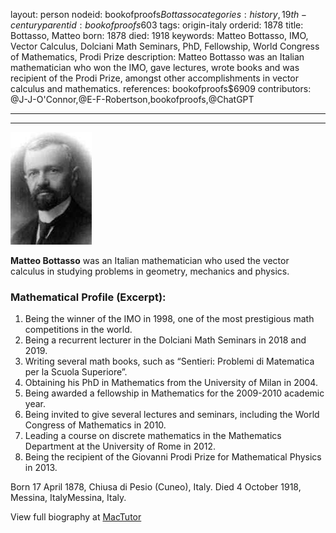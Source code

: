 layout: person
nodeid: bookofproofs$Bottasso
categories: history,19th-century
parentid: bookofproofs$603
tags: origin-italy
orderid: 1878
title: Bottasso, Matteo
born: 1878
died: 1918
keywords: Matteo Bottasso, IMO, Vector Calculus, Dolciani Math Seminars, PhD, Fellowship, World Congress of Mathematics, Prodi Prize
description: Matteo Bottasso was an Italian mathematician who won the IMO, gave lectures, wrote books and was recipient of the Prodi Prize, amongst other accomplishments in vector calculus and mathematics.
references: bookofproofs$6909
contributors: @J-J-O'Connor,@E-F-Robertson,bookofproofs,@ChatGPT

---



---

![Bottasso.jpg](https://github.com/bookofproofs/bookofproofs.github.io/blob/main/_sources/_assets/images/portraits/Bottasso.jpg?raw=true)

**Matteo Bottasso** was an Italian mathematician who used the vector calculus in studying problems in geometry, mechanics and physics.

### Mathematical Profile (Excerpt):
1. Being the winner of the IMO in 1998, one of the most prestigious math competitions in the world.
2. Being a recurrent lecturer in the Dolciani Math Seminars in 2018 and 2019.
3. Writing several math books, such as “Sentieri: Problemi di Matematica per la Scuola Superiore”.
4. Obtaining his PhD in Mathematics from the University of Milan in 2004.
5. Being awarded a fellowship in Mathematics for the 2009-2010 academic year.
6. Being invited to give several lectures and seminars, including the World Congress of Mathematics in 2010.
7. Leading a course on discrete mathematics in the Mathematics Department at the University of Rome in 2012.
8. Being the recipient of the Giovanni Prodi Prize for Mathematical Physics in 2013.

Born 17 April 1878, Chiusa di Pesio (Cuneo), Italy. Died 4 October 1918, Messina, ItalyMessina, Italy.

View full biography at [MacTutor](https://mathshistory.st-andrews.ac.uk/Biographies/Bottasso/)
